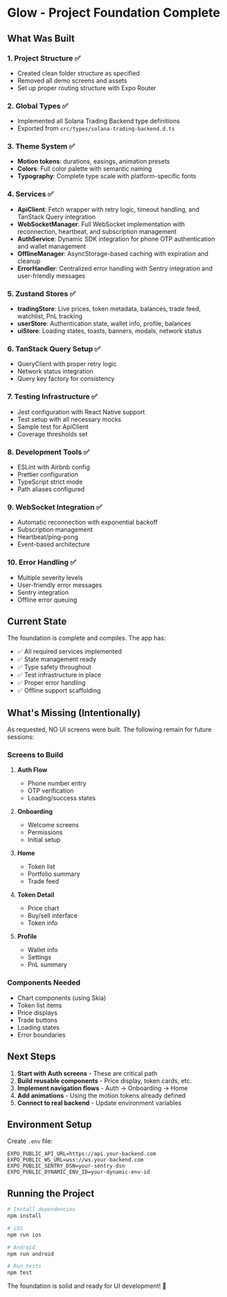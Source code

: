 # Glow - Project Foundation Complete

## What Was Built

### 1. Project Structure ✅
- Created clean folder structure as specified
- Removed all demo screens and assets
- Set up proper routing structure with Expo Router

### 2. Global Types ✅
- Implemented all Solana Trading Backend type definitions
- Exported from `src/types/solana-trading-backend.d.ts`

### 3. Theme System ✅
- **Motion tokens**: durations, easings, animation presets
- **Colors**: Full color palette with semantic naming
- **Typography**: Complete type scale with platform-specific fonts

### 4. Services ✅
- **ApiClient**: Fetch wrapper with retry logic, timeout handling, and TanStack Query integration
- **WebSocketManager**: Full WebSocket implementation with reconnection, heartbeat, and subscription management
- **AuthService**: Dynamic SDK integration for phone OTP authentication and wallet management
- **OfflineManager**: AsyncStorage-based caching with expiration and cleanup
- **ErrorHandler**: Centralized error handling with Sentry integration and user-friendly messages

### 5. Zustand Stores ✅
- **tradingStore**: Live prices, token metadata, balances, trade feed, watchlist, PnL tracking
- **userStore**: Authentication state, wallet info, profile, balances
- **uiStore**: Loading states, toasts, banners, modals, network status

### 6. TanStack Query Setup ✅
- QueryClient with proper retry logic
- Network status integration
- Query key factory for consistency

### 7. Testing Infrastructure ✅
- Jest configuration with React Native support
- Test setup with all necessary mocks
- Sample test for ApiClient
- Coverage thresholds set

### 8. Development Tools ✅
- ESLint with Airbnb config
- Prettier configuration
- TypeScript strict mode
- Path aliases configured

### 9. WebSocket Integration ✅
- Automatic reconnection with exponential backoff
- Subscription management
- Heartbeat/ping-pong
- Event-based architecture

### 10. Error Handling ✅
- Multiple severity levels
- User-friendly error messages
- Sentry integration
- Offline error queuing

## Current State

The foundation is complete and compiles. The app has:
- ✅ All required services implemented
- ✅ State management ready
- ✅ Type safety throughout
- ✅ Test infrastructure in place
- ✅ Proper error handling
- ✅ Offline support scaffolding

## What's Missing (Intentionally)

As requested, NO UI screens were built. The following remain for future sessions:

### Screens to Build
1. **Auth Flow**
   - Phone number entry
   - OTP verification
   - Loading/success states

2. **Onboarding**
   - Welcome screens
   - Permissions
   - Initial setup

3. **Home**
   - Token list
   - Portfolio summary
   - Trade feed

4. **Token Detail**
   - Price chart
   - Buy/sell interface
   - Token info

5. **Profile**
   - Wallet info
   - Settings
   - PnL summary

### Components Needed
- Chart components (using Skia)
- Token list items
- Price displays
- Trade buttons
- Loading states
- Error boundaries

## Next Steps

1. **Start with Auth screens** - These are critical path
2. **Build reusable components** - Price display, token cards, etc.
3. **Implement navigation flows** - Auth → Onboarding → Home
4. **Add animations** - Using the motion tokens already defined
5. **Connect to real backend** - Update environment variables

## Environment Setup

Create `.env` file:
```
EXPO_PUBLIC_API_URL=https://api.your-backend.com
EXPO_PUBLIC_WS_URL=wss://ws.your-backend.com
EXPO_PUBLIC_SENTRY_DSN=your-sentry-dsn
EXPO_PUBLIC_DYNAMIC_ENV_ID=your-dynamic-env-id
```

## Running the Project

```bash
# Install dependencies
npm install

# iOS
npm run ios

# Android
npm run android

# Run tests
npm test
```

The foundation is solid and ready for UI development! 🚀 